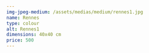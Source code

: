 ```yaml
---
img-jpeg-medium: /assets/medias/medium/rennes1.jpg
name: Rennes
type: colour
alt: Rennes1
dimensions: 40x40 cm
price: 500
---
```

